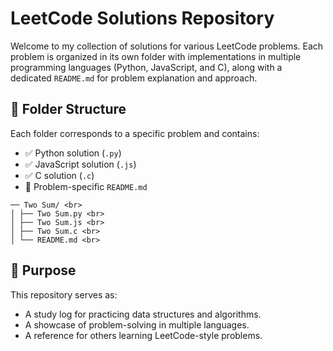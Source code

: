 # LeetCode Solutions Repository

Welcome to my collection of solutions for various LeetCode problems. Each problem is organized in its own folder with implementations in multiple programming languages (Python, JavaScript, and C), along with a dedicated `README.md` for problem explanation and approach.

## 📁 Folder Structure

Each folder corresponds to a specific problem and contains:

- ✅ Python solution (`.py`)
- ✅ JavaScript solution (`.js`)
- ✅ C solution (`.c`)
- 📘 Problem-specific `README.md`

```
── Two Sum/ <br>
│ ├── Two Sum.py <br>
│ ├── Two Sum.js <br>
│ ├── Two Sum.c <br>
│ └── README.md <br>
```

## 🧠 Purpose

This repository serves as:
- A study log for practicing data structures and algorithms.
- A showcase of problem-solving in multiple languages.
- A reference for others learning LeetCode-style problems.

